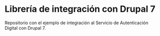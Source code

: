# Librería de integración con Drupal 7
Repositorio con el ejemplo de integración al Servicio de Autenticación Digital con Drupal 7.
